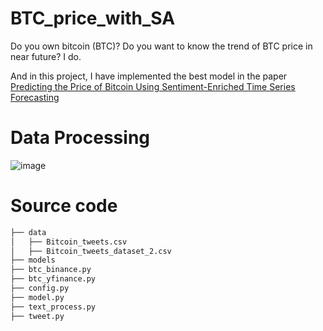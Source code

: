 # BTC_price_with_SA

Do you own bitcoin (BTC)? Do you want to know the trend of BTC price in near future? I do.

And in this project, I have implemented the best model in the paper [Predicting the Price of Bitcoin Using Sentiment-Enriched Time Series Forecasting](https://www.mdpi.com/2504-2289/7/3/137)

# Data Processing

![image](https://drive.google.com/uc?export=view&id=1ekxoaxDdCWZqLqvlO43RfhvZ0u5ptbdA "BTC price data pipeline and how to feed it to forecasting model")

# Source code

```bash
├── data
│   ├── Bitcoin_tweets.csv
│   ├── Bitcoin_tweets_dataset_2.csv
├── models
├── btc_binance.py
├── btc_yfinance.py
├── config.py
├── model.py
├── text_process.py
├── tweet.py
```
